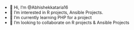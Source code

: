 - 👋 Hi, I’m @Abhishekkataria16
- 👀 I’m interested in R projects, Ansible Projects.
- 🌱 I’m currently learning  PHP for a project
- 💞️ I’m looking to collaborate on R projects & Ansible Projects


<!---
Abhishekkataria16/Abhishekkataria16 is a ✨ special ✨ repository because its `README.md` (this file) appears on your GitHub profile.
You can click the Preview link to take a look at your changes.
--->
